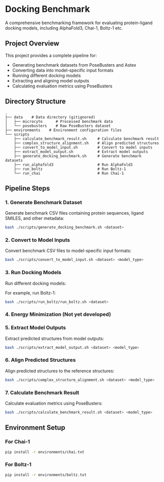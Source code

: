 # Docking Benchmark

A comprehensive benchmarking framework for evaluating protein-ligand docking models, including AlphaFold3, Chai-1, Boltz-1 etc.

## Project Overview

This project provides a complete pipeline for:
- Generating benchmark datasets from PoseBusters and Astex
- Converting data into model-specific input formats
- Running different docking models
- Extracting and aligning model outputs
- Calculating evaluation metrics using PoseBusters

## Directory Structure
```plaintext
.
├── data    # Data directory (gitignored)
│   ├── microcyto      # Processed benchmark data
│   └── posebusters    # Raw PoseBusters dataset
├── environments    # Environment configuration files
└── scripts
    ├── calculate_benchmark_result.sh     # Calculate benchmark result
    ├── complex_structure_alignment.sh    # Align predicted structures
    ├── convert_to_model_input.sh         # Convert to model inputs
    ├── extract_model_output.sh           # Extract model outputs
    ├── generate_docking_benchmark.sh     # Generate benchmark datasets
    ├── run_alphafold3                    # Run AlphaFold3
    ├── run_boltz                         # Run Boltz-1
    └── run_chai                          # Run Chai-1
```


## Pipeline Steps

### 1. Generate Benchmark Dataset

Generate benchmark CSV files containing protein sequences, ligand SMILES, and other metadata:

```bash
bash ./scripts/generate_docking_benchmark.sh <dataset>
```

### 2. Convert to Model Inputs

Convert benchmark CSV files to model-specific input formats:

```bash
bash ./scripts/convert_to_model_input.sh <dataset> <model_type>
```

### 3. Run Docking Models

Run different docking models:

For example, run Boltz-1:
```bash
bash ./scripts/run_boltz/run_boltz.sh <dataset>
```

### 4. Energy Minimization (Not yet developed)

### 5. Extract Model Outputs

Extract predicted structures from model outputs:

```bash
bash ./scripts/extract_model_output.sh <dataset> <model_type>
```

### 6. Align Predicted Structures

Align predicted structures to the reference structures:

```bash
bash ./scripts/complex_structure_alignment.sh <dataset> <model_type>
```

### 7. Calculate Benchmark Result

Calculate evaluation metrics using PoseBusters:

```bash
bash ./scripts/calculate_benchmark_result.sh <dataset> <model_type>
```

## Environment Setup

### For Chai-1
```bash
pip install -r environments/chai.txt
```

### For Boltz-1
```bash
pip install -r environments/boltz.txt
```


